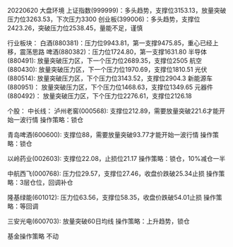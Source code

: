 20220620
大盘环境
上证指数(999999)：多头趋势，支撑位3153.13，放量突破压力位3263.53，下次压力3300
创业板(399006)：多头趋势，支撑位2423.26，突破压力位2538.45，量能不足，谨慎

行业板块：
白酒(880381)：压力位9943.81，第一支撑9475.85，重心已经上移，震荡思路
啤酒(880382)：压力位1724.80，第一支撑1631.80
半导体(880491): 放量突破压力区，下一个压力位2689.35，支撑位2505
航空(880430): 放量突破压力区，下一个压力位1970.69，支撑位1810.51
光伏(880514): 放量突破压力区，下个压力位3143.52，支撑位2904.3
新能源车(880951)： 放量突破压力区，下个压力位1468.63，支撑位1349.65
元器件(880492)： 放量突破压力区，下个压力位2276.61，支撑位2126.18

个股：
中长线：
泸州老窖(000568): 支撑位212.89，需要放量突破221.6才能开始一波行情
操作策略：锁仓

青岛啤酒(600600): 支撑位88，需要放量突破93.77才能开始一波行情
操作策略：锁仓

以岭药业(002603): 支撑位22.08，止损位21.17
操作策略：锁仓，10%减仓一半

中航西飞(000768): 压力位29.57，支撑位27.46，收盘价跌破25.34止损
操作策略：3层仓位，回调补仓

隆基绿能(601012): 压力位63.56，支撑位58.35，收盘价跌破54.01止损
操作策略：等回调

三安光电(600703): 放量突破60日均线
操作策略：上升趋势，锁仓

基金操作策略
不动